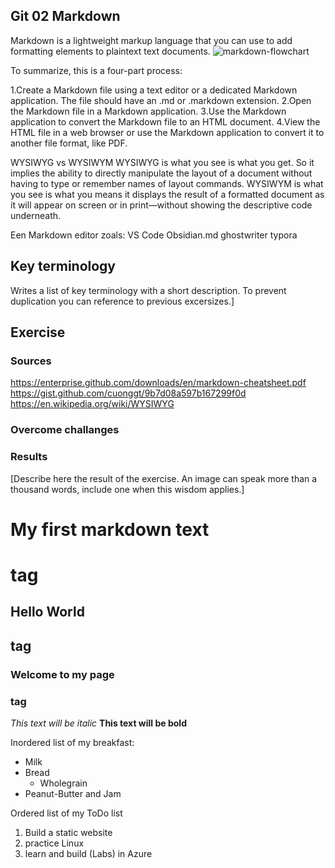 ## Git 02 Markdown


Markdown
is a lightweight markup language that you can use to add formatting elements to plaintext text documents.
![markdown-flowchart](https://github.com/yismailmo/TechGrounds-cloud8-cloud8-yismailmo/blob/main/00_includes/markdown-flowchart.avif)

To summarize, this is a four-part process:

1.Create a Markdown file using a text editor or a dedicated Markdown application. The file should have an .md or .markdown extension.
2.Open the Markdown file in a Markdown application.
3.Use the Markdown application to convert the Markdown file to an HTML document.
4.View the HTML file in a web browser or use the Markdown application to convert it to another file format, like PDF.

WYSIWYG vs WYSIWYM
WYSIWYG is what you see is what you get. So it implies the ability to directly manipulate the layout of a document without having to type or remember names of layout commands.
WYSIWYM is what you see is what you means it displays the result of a formatted document as it will appear on screen or in print—without showing the descriptive code underneath.




Een Markdown editor zoals:
VS Code
Obsidian.md
ghostwriter
typora

## Key terminology
Writes a list of key terminology with a short description. To prevent duplication you can reference to previous excersizes.]

## Exercise
### Sources
https://enterprise.github.com/downloads/en/markdown-cheatsheet.pdf
https://gist.github.com/cuonggt/9b7d08a597b167299f0d
https://en.wikipedia.org/wiki/WYSIWYG

### Overcome challanges


### Results
[Describe here the result of the exercise. An image can speak more than a thousand words, include one when this wisdom applies.]
# My first markdown text <h1> tag
##  Hello World<h2> tag
### Welcome to my page <h3> tag

*This text will be italic*
**This text will be bold**

Inordered list of my breakfast:

* Milk
* Bread
    * Wholegrain
* Peanut-Butter and Jam

Ordered list of my ToDo list
1. Build a static website  
2. practice Linux  
3. learn and build (Labs) in Azure
